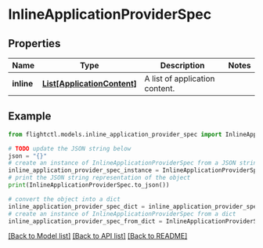 # InlineApplicationProviderSpec


## Properties

Name | Type | Description | Notes
------------ | ------------- | ------------- | -------------
**inline** | [**List[ApplicationContent]**](ApplicationContent.md) | A list of application content. | 

## Example

```python
from flightctl.models.inline_application_provider_spec import InlineApplicationProviderSpec

# TODO update the JSON string below
json = "{}"
# create an instance of InlineApplicationProviderSpec from a JSON string
inline_application_provider_spec_instance = InlineApplicationProviderSpec.from_json(json)
# print the JSON string representation of the object
print(InlineApplicationProviderSpec.to_json())

# convert the object into a dict
inline_application_provider_spec_dict = inline_application_provider_spec_instance.to_dict()
# create an instance of InlineApplicationProviderSpec from a dict
inline_application_provider_spec_from_dict = InlineApplicationProviderSpec.from_dict(inline_application_provider_spec_dict)
```
[[Back to Model list]](../README.md#documentation-for-models) [[Back to API list]](../README.md#documentation-for-api-endpoints) [[Back to README]](../README.md)


